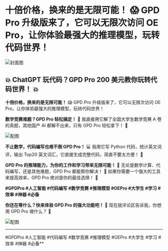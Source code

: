 # **十倍价格，换来的是无限可能！** 😱 GPD Pro 升级版来了，它可以无限次访问 OE Pro，让你体验最强大的推理模型，玩转代码世界！

![封面图](https://images.unsplash.com/photo-1620712943543-bcc4688e7485?crop=entropy&cs=tinysrgb&fit=max&fm=jpg&ixid=M3w2NzkzMjR8MHwxfHNlYXJjaHwxfHxBSXxlbnwxfDF8fHwxNzM0MzIwNDgyfDA&ixlib=rb-4.0.3&q=80&w=1080)

## 💥 ChatGPT 玩代码？GPD Pro 200 美元教你玩转代码世界！ 💥

**十倍价格，换来的是无限可能！** 😱 GPD Pro 升级版来了，它可以无限次访问 OE Pro，让你体验最强大的推理模型，玩转代码世界！

**数学竞赛难题？GPD Pro 轻松搞定！** 💪 我直接用它解了全国大学生数学竞赛 A 卷的真题，其他国产 AI 都解不出来，只有 GPD Pro 轻松拿下！ 🙌

![配图](https://images.unsplash.com/photo-1625314897518-bb4fe6e95229?crop=entropy&cs=tinysrgb&fit=max&fm=jpg&ixid=M3w2NzkzMjR8MHwxfHNlYXJjaHwyfHxBSXxlbnwxfDF8fHwxNzM0MzIwNDgyfDA&ixlib=rb-4.0.3&q=80&w=1080)

**不止数学，代码编写也难不倒 GPD Pro！** 💻 我用它写 Python 代码，统计英文词评，输出 Top20 英文词汇，它直接生成完整代码，简直不要太方便！ 🤩

**GPD Pro 的推理能力，为你的工作和学习带来无限可能！** 🚀 无论是数学计算、代码编写，还是其他难题，GPD Pro 都能帮你解决！ 💪 如果你需要一个强大的工具来提高效率，GPD Pro 绝对是你的最佳选择！ 🙌

**#GPDPro #人工智能 #代码编写 #数学竞赛 #推理模型 #OEPro #大学生 #学习 #效率 #神器 #必备**

**你还在等什么？快来体验 GPD Pro 的强大功能吧！** 🤩 现在就评论区告诉我，你想用 GPD Pro 做什么？ 🤔

![配图](https://images.unsplash.com/photo-1625314868143-20e93ce3ff33?crop=entropy&cs=tinysrgb&fit=max&fm=jpg&ixid=M3w2NzkzMjR8MHwxfHNlYXJjaHwzfHxBSXxlbnwxfDF8fHwxNzM0MzIwNDgyfDA&ixlib=rb-4.0.3&q=80&w=1080)

---
#GPDPro
#人工智能
#代码编写
#数学竞赛
#推理模型
#OEPro
#大学生
#学习
#效率
#神器
#必备**